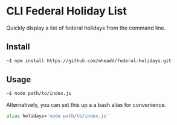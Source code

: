 # CLI Federal Holiday List

Quickly display a list of federal holidays from the command line.

## Install

```bash
~$ npm install https://github.com/mheadd/federal-holidays.git
```

## Usage

```bash
~$ node path/to/index.js
```

Alternatively, you can set this up a a bash alias for convenience.

```bash
alias holidays='node path/to/index.js'
```